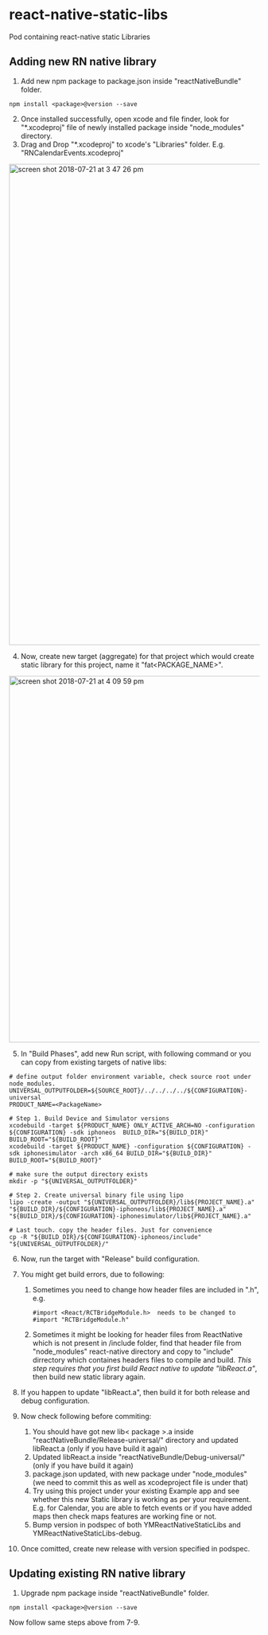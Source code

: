 # react-native-static-libs
Pod containing react-native static Libraries


## Adding new RN native library
1. Add new npm package to package.json inside "reactNativeBundle" folder.
```
npm install <package>@version --save
```
2. Once installed successfully, open xcode and file finder, look for "*.xcodeproj" file of newly installed package 
inside "node_modules" directory.
3. Drag and Drop "*.xcodeproj" to xcode's "Libraries" folder.
E.g. "RNCalendarEvents.xcodeproj"

<img width="966" alt="screen shot 2018-07-21 at 3 47 26 pm" src="https://git.ouroath.com/storage/user/1278/files/606e83f0-8cff-11e8-8030-7b4f2a02cede">

4. Now, create new target (aggregate) for that project which would create static library for this project, name it "fat<PACKAGE_NAME>".

<img width="736" alt="screen shot 2018-07-21 at 4 09 59 pm" src="https://git.ouroath.com/storage/user/1278/files/a9041f48-8d00-11e8-863b-eaed1fd60b94">

5. In "Build Phases", add new Run script, with following command or you can copy from existing targets of native libs:

```
# define output folder environment variable, check source root under node_modules.
UNIVERSAL_OUTPUTFOLDER=${SOURCE_ROOT}/../../../../${CONFIGURATION}-universal
PRODUCT_NAME=<PackageName>

# Step 1. Build Device and Simulator versions
xcodebuild -target ${PRODUCT_NAME} ONLY_ACTIVE_ARCH=NO -configuration ${CONFIGURATION} -sdk iphoneos  BUILD_DIR="${BUILD_DIR}" BUILD_ROOT="${BUILD_ROOT}"
xcodebuild -target ${PRODUCT_NAME} -configuration ${CONFIGURATION} -sdk iphonesimulator -arch x86_64 BUILD_DIR="${BUILD_DIR}" BUILD_ROOT="${BUILD_ROOT}"

# make sure the output directory exists
mkdir -p "${UNIVERSAL_OUTPUTFOLDER}"

# Step 2. Create universal binary file using lipo
lipo -create -output "${UNIVERSAL_OUTPUTFOLDER}/lib${PROJECT_NAME}.a" "${BUILD_DIR}/${CONFIGURATION}-iphoneos/lib${PROJECT_NAME}.a" "${BUILD_DIR}/${CONFIGURATION}-iphonesimulator/lib${PROJECT_NAME}.a"

# Last touch. copy the header files. Just for convenience
cp -R "${BUILD_DIR}/${CONFIGURATION}-iphoneos/include" "${UNIVERSAL_OUTPUTFOLDER}/"

```
6. Now, run the target with "Release" build configuration.

7. You might get build errors, due to following:
    1. Sometimes you need to change how header files are included in ".h", e.g. 
        ```
        #import <React/RCTBridgeModule.h>  needs to be changed to #import "RCTBridgeModule.h"
        ```
    2. Sometimes it might be looking for header files from ReactNative which is not present in <ROOT>/include folder, find that  header file from "node_modules" react-native directory and copy to "include" dirrectory which containes headers files to compile and build. *This step requires that you first build React native to update "libReact.a"*, then build new static library again. 
 
 8. If you happen to update "libReact.a", then build it for both release and debug configuration.
 
 9. Now check following before commiting:
      1. You should have got new lib< package >.a inside "reactNativeBundle/Release-universal/" directory and updated libReact.a (only if you have build it again)
      2. Updated libReact.a inside "reactNativeBundle/Debug-universal/" (only if you have build it again)
      3. package.json updated, with new package under "node_modules" (we need to commit this as well as xcodeproject file is under that)
      4. Try using this project under your existing Example app and see whether this new Static library is working as per your requirement. E.g. for Calendar, you are able to fetch events or if you have added maps then check maps features are working fine or not. 
      5. Bump version in podspec of both YMReactNativeStaticLibs and YMReactNativeStaticLibs-debug.
      
10. Once comitted, create new release with version specified in podspec.
  
## Updating existing RN native library
  
1. Upgrade npm package inside "reactNativeBundle" folder.
```
npm install <package>@version --save
```
Now follow same steps above from 7-9.



  
  
 
  




